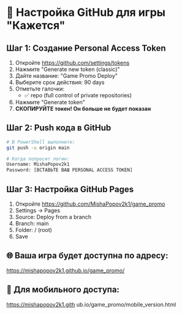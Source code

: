 # 🚀 Настройка GitHub для игры "Кажется"

## Шаг 1: Создание Personal Access Token

1. Откройте https://github.com/settings/tokens
2. Нажмите "Generate new token (classic)"
3. Дайте название: "Game Promo Deploy"
4. Выберите срок действия: 90 days
5. Отметьте галочки:
   - ✅ repo (full control of private repositories)
6. Нажмите "Generate token"
7. **СКОПИРУЙТЕ токен! Он больше не будет показан**

## Шаг 2: Push кода в GitHub

```bash
# В PowerShell выполните:
git push -u origin main

# Когда попросит логин:
Username: MishaPopov2k1
Password: [ВСТАВЬТЕ ВАШ PERSONAL ACCESS TOKEN]
```

## Шаг 3: Настройка GitHub Pages

1. Откройте https://github.com/MishaPopov2k1/game_promo
2. Settings → Pages
3. Source: Deploy from a branch
4. Branch: main
5. Folder: / (root)
6. Save

## 🌐 Ваша игра будет доступна по адресу:
https://mishapopov2k1.github.io/game_promo/

## 📱 Для мобильного доступа:
https://mishapopov2k1.gith
ub.io/game_promo/mobile_version.html